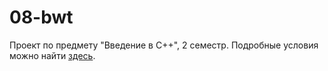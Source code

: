 # 08-bwt
Проект по предмету "Введение в С++", 2 семестр.
Подробные условия можно найти [здесь](https://github.com/ReachPeach/08-bwt/blob/development/statements.pdf). 

